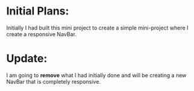# Initial Plans:  
Initially I had built this mini project to create a simple mini-project where I create a responsive NavBar.  

# Update: 
I am going to **remove** what I had initially done and will be creating a new NavBar that is completely responsive. 
